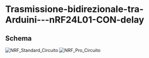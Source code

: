 # Trasmissione-bidirezionale-tra-Arduini---nRF24L01-CON-delay

## Schema
![NRF_Standard_Circuito](https://user-images.githubusercontent.com/76437833/232232502-3b003d06-c34b-4c30-ad56-1c2a33ccbda6.png)
![NRF_Pro_Circuito](https://user-images.githubusercontent.com/76437833/232232437-60c111f7-7f04-4875-b3d1-e64feeb66634.png)

